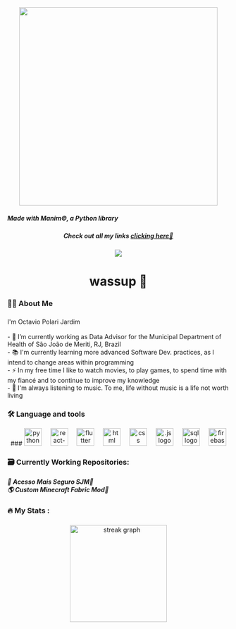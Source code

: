 <div align="center">
  <img height="450" src="https://d3rshtj5w2m4qx.cloudfront.net/7st2v%2Fpreview%2F71993872%2Fmain_large.gif?response-content-disposition=inline%3Bfilename%3D%22main_large.gif%22%3B&response-content-type=image%2Fgif&Expires=1761052086&Signature=G0OJ4iJ2DPFvKz7GCc0UvnwaU~ttZ0UK1PVg01L5tTvUQOAVwToTSnN73fvdOFySyAT~3sV7SOSv28kOUlB3zfPIHPInu~4ADXfKYIk72~l6YC6RGUqfm06gTv5pl6JT~yNg2vbg68tmh2unXRMIUjC7PyBvei8qZJ849SoD9ItyaAOJKkCL9pL6GVSBPrC-i8Fxn0mgSpUETh95Dqq7bzay28VG07nvVk2cFKlsDmiY4kBj6wwKshAldWOwasxaFCEh4quAmQnTa2eaPOhHCroWnP6LxUvkVawz0US~TP5Au3iCZgTgl9F1Le5xjfQyGonbduRKWm36qi3Fz-XSQw__&Key-Pair-Id=APKAJT5WQLLEOADKLHBQ"  />
  <h5 align="left"><i>Made with Manim&copy;, a Python library</i></h5>
</div>

###

<div>
    <h4 align="center"><i>Check out all my links <a alt="my-links-site logo" href="https://octavio-polari.github.io/My-Links/" >clicking here🔗</a></i></h4>
</div>

###

<div align="center">
  <img src="https://visitor-badge.laobi.icu/badge?page_id=octavio-polari.octavio.polari&"  />
</div>

###

<h1 align="center">wassup 🤙</h1>

###

<div>
  <h3 align="left">👩‍💻  About Me</h3>
  
  ###
  
  <p align="left">
    I'm Octavio Polari Jardim<br>
    <br>
    - 🔭 I’m currently working as Data Advisor for the Municipal Department of Health of São João de Meriti, RJ, Brazil<br>
    - 📚 I'm currently learning more advanced Software Dev. practices, as I intend to change areas within programming<br>
    - ⚡ In my free time I like to watch movies, to play games, to spend time with my fiancé and to continue to improve my knowledge<br>
    - 🎵 I'm always listening to music. To me, life without music is a life not worth living
  </p>
</div>

###

<div align="center">
  <h3 align="left">🛠 Language and tools</h3>
  ###
    <img src="https://cdn.jsdelivr.net/gh/devicons/devicon/icons/python/python-original-wordmark.svg" height="40" alt="python logo"  />
    <img width="12" />
    <img src="https://img.icons8.com/?size=100&id=123603&format=png&color=000000" height="40" alt="react-native logo"  />
    <img width="12" />
    <img src="https://img.icons8.com/?size=100&id=7I3BjCqe9rjG&format=png&color=000000" height="40" alt="flutter logo"  />
    <img width="12" />
    <img src="https://img.icons8.com/?size=100&id=20909&format=png&color=000000" height="40" alt="html logo"  />
    <img width="12" />
    <img src="https://img.icons8.com/?size=100&id=21278&format=png&color=000000" height="40" alt="css logo"  />
    <img width="12" />
    <img src="https://img.icons8.com/?size=100&id=108784&format=png&color=000000" height="40" alt=".js logo"  />
    <img width="12" />
    <img src="https://img.icons8.com/?size=100&id=J6KcaRLsTgpZ&format=png&color=000000" height="40" alt="sql logo"  />
    <img width="12" />
    <img src="https://cdn.jsdelivr.net/gh/devicons/devicon/icons/firebase/firebase-plain-wordmark.svg" height="40" alt="firebase logo"  />
    <img width="12" />
</div>

###

<div>
  <h3 align="left">🗃️    Currently Working Repositories:</h3>

  <h4>
    <a align="left" href="https://github.com/octavio-polari/acesso-mais-seguro-sjm" target="_blank" style="text-decoration: none"><i>📱 Acesso Mais Seguro SJM🔗</i></a><br>
    <a align="left" href="https://github.com/octavio-polari/Fabric-Dimensions-Boss-1.21.x" target="_blank" style="text-decoration: none"><i>🌎 Custom Minecraft Fabric Mod🔗</i></a>
  </h4>
</div>

###

<div>
  <h3 align="left">🔥   My Stats :</h3>

###

  <div align="center">
    <img src="https://streak-stats.demolab.com?user=octavio-polari&locale=en&mode=daily&theme=dark&hide_border=false&border_radius=5&order=3" height="220" alt="streak graph"  />
  </div>
</div>

###
